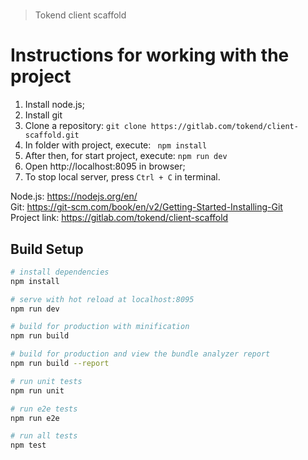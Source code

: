 # 

> Tokend client scaffold

# Instructions for working with the project

1. Install node.js;
2. Install git
3. Clone a repository: ```git clone https://gitlab.com/tokend/client-scaffold.git```
4. In folder with project, execute: ``` npm install```
6. After then, for start project, execute: ```npm run dev```
7. Open http://localhost:8095 in browser;
8. To stop local server, press `Ctrl + C` in terminal. 

Node.js: https://nodejs.org/en/  
Git: https://git-scm.com/book/en/v2/Getting-Started-Installing-Git  
Project link: https://gitlab.com/tokend/client-scaffold


## Build Setup

``` bash
# install dependencies
npm install

# serve with hot reload at localhost:8095
npm run dev

# build for production with minification
npm run build

# build for production and view the bundle analyzer report
npm run build --report

# run unit tests
npm run unit

# run e2e tests
npm run e2e

# run all tests
npm test
```
